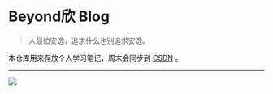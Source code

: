 # Beyond欣 Blog


> 人最怕安逸，追求什么也别追求安逸。

本仓库用来存放个人学习笔记，周末会同步到  [CSDN](https://blog.csdn.net/a15005784320) 。


---


![](https://cdn.jsdelivr.net/gh/BeyondXinXin/BeyondXinXIn@main/PixX/程序人生.19r7xgrosnhc.jpg)